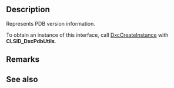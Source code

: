 ## Description

Represents PDB version information.

To obtain an instance of this interface, call [DxcCreateInstance](https://learn.microsoft.com/windows/win32/api/dxcapi/nf-dxcapi-dxccreateinstance) with **CLSID_DxcPdbUtils**.

## Remarks

## See also